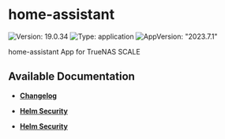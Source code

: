 # home-assistant

![Version: 19.0.34](https://img.shields.io/badge/Version-19.0.34-informational?style=flat-square) ![Type: application](https://img.shields.io/badge/Type-application-informational?style=flat-square) ![AppVersion: "2023.7.1"](https://img.shields.io/badge/AppVersion-"2023.7.1"-informational?style=flat-square)

home-assistant App for TrueNAS SCALE

## Available Documentation

- [**Changelog**](CHANGELOG)

- [**Helm Security**](container-security)

- [**Helm Security**](helm-security)

